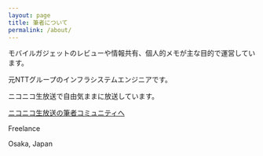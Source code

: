 ```yaml
---
layout: page
title: 筆者について
permalink: /about/
---
```


 モバイルガジェットのレビューや情報共有、個人的メモが主な目的で運営しています。

元NTTグループのインフラシステムエンジニアです。

ニコニコ生放送で自由気ままに放送しています。


[ニコニコ生放送の筆者コミュニティへ](http://com.nicovideo.jp/community/co1136215/)


Freelance

Osaka, Japan
